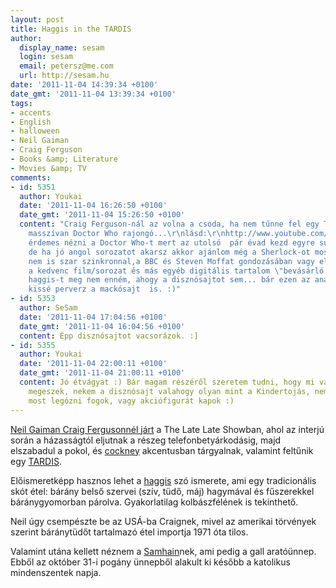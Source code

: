 ```yaml
---
layout: post
title: Haggis in the TARDIS
author:
  display_name: sesam
  login: sesam
  email: petersz@me.com
  url: http://sesam.hu
date: '2011-11-04 14:39:34 +0100'
date_gmt: '2011-11-04 13:39:34 +0100'
tags:
- accents
- English
- halloween
- Neil Gaiman
- Craig Ferguson
- Books &amp; Literature
- Movies &amp; TV
comments:
- id: 5351
  author: Youkai
  date: '2011-11-04 16:26:50 +0100'
  date_gmt: '2011-11-04 15:26:50 +0100'
  content: "Craig Ferguson-nál az volna a csoda, ha nem tűnne fel egy TARDIS, mivel,
    masszívan Doctor Who rajongó...\r\nlásd:\r\nhttp://www.youtube.com/results?search_query=craig+ferguson+doctor+who&amp;aq=0&amp;oq=Craig+Ferguson+doctor+wh\r\n\r\nAmúgy
    érdemes nézni a Doctor Who-t mert az utolsó  pár évad kezd egyre súlyosabb lenni,
    de ha jó angol sorozatot akarsz akkor ajánlom még a Sherlock-ot most megy a viasat6-on
    nem is szar szinkronnal,a BBC és Steven Moffat gondozásában vagy elérhető eredetiben
    a kedvenc film/sorozat és más egyéb digitális tartalom \"bevásárló helyén\" \r\nJah
    haggis-t meg nem enném, ahogy a disznósajtot sem... bár ezen az analógián elindulva
    kissé perverz a mackósajt  is. :)"
- id: 5353
  author: SeSam
  date: '2011-11-04 17:04:56 +0100'
  date_gmt: '2011-11-04 16:04:56 +0100'
  content: Épp disznósajtot vacsorázok. :]
- id: 5355
  author: Youkai
  date: '2011-11-04 22:00:11 +0100'
  date_gmt: '2011-11-04 21:00:11 +0100'
  content: Jó étvágyat :) Bár magam részéről szeretem tudni, hogy mi van abban amit
    megeszek, nekem a disznósajt valahogy olyan mint a Kindertojás, nem tudom, hogy
    most legózni fogok, vagy akciófigurát kapok :)
---
```


[Neil Gaiman Craig Fergusonnél járt](http://journal.neilgaiman.com/2011/11/if-this-is-thursday-then-where-on-earth.html) a The Late Late Showban, ahol az interjú során a házasságtól eljutnak a részeg telefonbetyárkodásig, majd elszabadul a pokol, és [cockney](http://en.wikipedia.org/wiki/Cockney) akcentusban tárgyalnak, valamint feltűnik egy [TARDIS](http://hu.wikipedia.org/wiki/TARDIS).

Előismeretképp hasznos lehet a [haggis](http://en.wikipedia.org/wiki/Haggis) szó ismerete, ami egy tradicionális skót étel: bárány belső szervei (szív, tüdő, máj) hagymával és fűszerekkel báránygyomorban párolva. Gyakorlatilag kolbászfélének is tekinthető.

Neil úgy csempészte be az USÁ-ba Craignek, mivel az amerikai törvények szerint báránytüdőt tartalmazó étel importja 1971 óta tilos.

Valamint utána kellett néznem a [Samhain](http://hu.wikipedia.org/wiki/Samhain)nek, ami pedig a gall aratóünnep. Ebből az október 31-i pogány ünnepből alakult ki később a katolikus mindenszentek napja.
